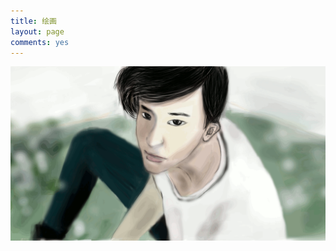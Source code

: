 ```yaml
---
title: 绘画
layout: page
comments: yes
---
```

<div id="draw"><img src="/media/draw/image/2014-02-03.gif"></img></div>
